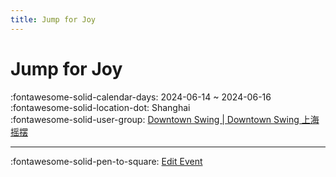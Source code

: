 ```yaml
---
title: Jump for Joy
---
```


# Jump for Joy 

:fontawesome-solid-calendar-days: 2024-06-14 ~ 2024-06-16  
:fontawesome-solid-location-dot: Shanghai  
:fontawesome-solid-user-group: [Downtown Swing | Downtown Swing 上海摇摆](https://swing.kids/zh_CN/downtown-swing)  


---

:fontawesome-solid-pen-to-square: [Edit Event](https://github.com/swingdance/events/issues/new?assignees=&labels=update+event&projects=&template=03-update_entity.yml&title=Update%20Event%3A%20zh_CN%20%E2%80%A2%20Jump%20for%20Joy&region=zh_CN&year=2024&id=jump-for-joy&name=Jump%20for%20Joy&org_id=downtown-swing)
